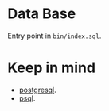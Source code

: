 # Data Base

Entry point in `bin/index.sql`.

# Keep in mind

- [postgresql](https://www.postgresql.org/).
- [psql](https://www.postgresql.org/docs/current/app-psql.html).
